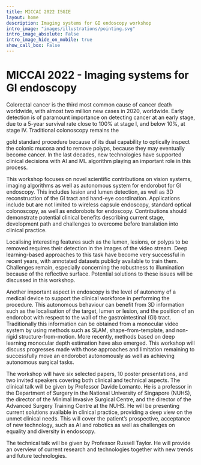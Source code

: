 ```yaml
---
title: MICCAI 2022 ISGIE
layout: home
description: Imaging systems for GI endoscopy workshop
intro_image: "images/illustrations/pointing.svg"
intro_image_absolute: False
intro_image_hide_on_mobile: true
show_call_box: False
---
```


# MICCAI 2022 - Imaging systems for GI endoscopy

Colorectal cancer is the third most common cause of cancer death worldwide, with almost two million new cases in 2020, worldwide. Early detection is of paramount importance on detecting cancer at an early stage, due to a 5-year survival rate close to 100% at stage I, and below 10%, at stage IV. Traditional colonoscopy remains the

gold standard procedure because of its dual capability to optically inspect the colonic mucosa and to remove polyps, because they may eventually become cancer. In the last decades, new technologies have supported clinical decisions with AI and ML algorithm playing an important role in this process.

This workshop focuses on novel scientific contributions on vision systems, imaging algorithms as well as autonomous system for endorobot for GI endoscopy. This includes lesion and lumen detection, as well as 3D reconstruction of the GI tract and hand-eye coordination. Applications include but are not limited to wireless capsule endoscopy, standard optical colonoscopy, as well as endorobots for endoscopy. Contributions should demonstrate potential clinical benefits describing current stage, development path and challenges to overcome before translation into clinical practice.

Localising interesting features such as the lumen, lesions, or polyps to be removed requires their detection in the images of the video stream. Deep learning-based approaches to this task have become very successful in recent years, with annotated datasets publicly available to train them. Challenges remain, especially concerning the robustness to illumination because of the reflective surface. Potential solutions to these issues will be discussed in this workshop.

Another important aspect in endoscopy is the level of autonomy of a medical device to support the clinical workforce in performing the procedure. This autonomous behaviour can benefit from 3D information such as the localisation of the target, lumen or lesion, and the position of an endorobot with respect to the wall of the gastrointestinal (GI) tract. Traditionally this information can be obtained from a monocular video system by using methods such as SLAM, shape-from-template, and non-rigid structure-from-motion. More recently, methods based on deep learning monocular depth estimation have also emerged. This workshop will discuss progresses made with those approaches and limitation remaining to successfully move an endorobot autonomously as well as achieving autonomous surgical tasks.

The workshop will have six selected papers, 10 poster presentations, and two invited speakers covering both clinical and technical aspects. The clinical talk will be given by Professor Davide Lomanto. He is a professor in the Department of Surgery in the National University of Singapore (NUHS), the director of the Minimal Invasive Surgical Centre, and the director of the Advanced Surgery Training Centre at the NUHS. He will be presenting current solutions available in clinical practice, providing a deep view on the unmet clinical needs. This will cover the patient’s prospective, acceptance of new technology, such as AI and robotics as well as challenges on equality and diversity in endoscopy.

The technical talk will be given by Professor Russell Taylor. He will provide an overview of current research and technologies together with new trends and future technologies.